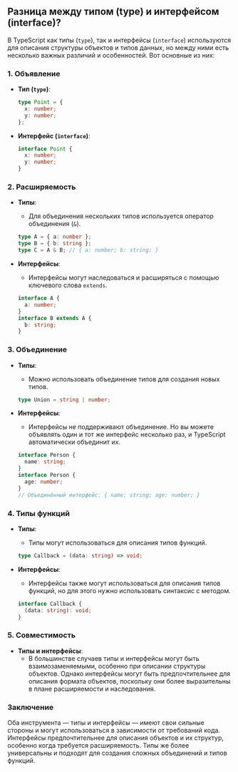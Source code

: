 ## Разница между типом (type) и интерфейсом (interface)?

В TypeScript как типы (`type`), так и интерфейсы (`interface`) используются для описания структуры объектов и типов данных, но между ними есть несколько важных различий и особенностей. Вот основные из них:

### 1. Объявление

- **Тип (`type`)**:
  ```typescript
  type Point = {
    x: number;
    y: number;
  };
  ```

- **Интерфейс (`interface`)**:
  ```typescript
  interface Point {
    x: number;
    y: number;
  }
  ```

### 2. Расширяемость

- **Типы**:
  - Для объединения нескольких типов используется оператор объединения (`&`).
  ```typescript
  type A = { a: number };
  type B = { b: string };
  type C = A & B; // { a: number; b: string; }
  ```

- **Интерфейсы**:
  - Интерфейсы могут наследоваться и расширяться с помощью ключевого слова `extends`.
  ```typescript
  interface A {
    a: number;
  }
  interface B extends A {
    b: string;
  }
  ```

### 3. Объединение

- **Типы**:
  - Можно использовать объединение типов для создания новых типов.
  ```typescript
  type Union = string | number;
  ```

- **Интерфейсы**:
  - Интерфейсы не поддерживают объединение. Но вы можете объявлять один и тот же интерфейс несколько раз, и TypeScript автоматически объединит их.
  ```typescript
  interface Person {
    name: string;
  }
  interface Person {
    age: number;
  }
  // Объединённый интерфейс: { name: string; age: number; }
  ```

### 4. Типы функций

- **Типы**:
  - Типы могут использоваться для описания типов функций.
  ```typescript
  type Callback = (data: string) => void;
  ```

- **Интерфейсы**:
  - Интерфейсы также могут использоваться для описания типов функций, но для этого нужно использовать синтаксис с методом.
  ```typescript
  interface Callback {
    (data: string): void;
  }
  ```

### 5. Совместимость

- **Типы и интерфейсы**:
  - В большинстве случаев типы и интерфейсы могут быть взаимозаменяемыми, особенно при описании структуры объектов. Однако интерфейсы могут быть предпочтительнее для описания формата объектов, поскольку они более выразительны в плане расширяемости и наследования.

### Заключение

Оба инструмента — типы и интерфейсы — имеют свои сильные стороны и могут использоваться в зависимости от требований кода. Интерфейсы предпочтительнее для описания объектов и их структур, особенно когда требуется расширяемость. Типы же более универсальны и подходят для создания сложных объединений и типов функций.